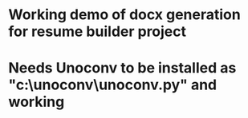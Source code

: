 # Working demo of docx generation for resume builder project
# Needs Unoconv to be installed as "c:\unoconv\unoconv.py" and working 